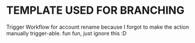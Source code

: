# TEMPLATE USED FOR BRANCHING

Trigger Workflow for account rename because I forgot to make the action manually trigger-able. fun fun, just ignore this :D
